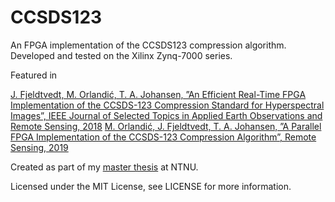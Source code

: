 # CCSDS123 #

An FPGA implementation of the CCSDS123 compression algorithm. Developed and tested on the Xilinx Zynq-7000 series.

Featured in

[J. Fjeldtvedt, M. Orlandić, T. A. Johansen, ”An Efficient Real-Time FPGA Implementation of the CCSDS-123 Compression Standard for Hyperspectral Images”, IEEE Journal of Selected Topics in Applied Earth Observations and Remote Sensing, 2018](https://ieeexplore.ieee.org/document/8472142)
[M. Orlandić, J. Fjeldtvedt, T. A. Johansen, ”A Parallel FPGA Implementation of the CCSDS-123 Compression Algorithm”, Remote Sensing, 2019](https://www.mdpi.com/2072-4292/11/6/673)

Created as part of my [master thesis](https://brage.bibsys.no/xmlui/handle/11250/2566932) at NTNU.

Licensed under the MIT License, see LICENSE for more information.
